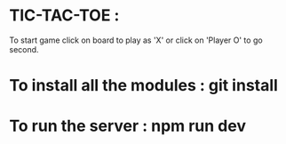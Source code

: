 # TIC-TAC-TOE :
To start game click on board to play as 'X' or click on 'Player O' to go second.

# To install all the modules : git install
# To run the server : npm run dev

